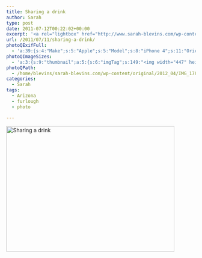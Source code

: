 ```yaml
---
title: Sharing a drink
author: Sarah
type: post
date: 2011-07-12T00:22:02+00:00
excerpt: '<a rel="lightbox" href="http://www.sarah-blevins.com/wp-content/main/2012_04/IMG_1788.jpg" title="Sharing a drink"><img width="447" height="334" alt="Sharing a drink" src="http://www.sarah-blevins.com/wp-content/thumbnail/2012_04/IMG_1788.jpg" class="photoQexcerpt photoQLinkImg" /></a>'
url: /2011/07/11/sharing-a-drink/
photoQExifFull:
  - 'a:39:{s:4:"Make";s:5:"Apple";s:5:"Model";s:8:"iPhone 4";s:11:"Orientation";s:17:"1: Normal (0 deg)";s:11:"xResolution";s:26:"72 dots per ResolutionUnit";s:11:"yResolution";s:26:"72 dots per ResolutionUnit";s:14:"ResolutionUnit";s:4:"Inch";s:8:"Software";s:5:"4.3.3";s:8:"DateTime";s:19:"2011:07:11 17:22:02";s:12:"ExposureTime";s:8:"1/15 sec";s:7:"FNumber";s:5:"f/2.8";s:15:"ExposureProgram";s:7:"Program";s:15:"ISOSpeedRatings";s:3:"160";s:11:"ExifVersion";s:12:"version 2.21";s:16:"DateTimeOriginal";s:19:"2011:07:11 17:22:02";s:17:"DateTimedigitized";s:19:"2011:07:11 17:22:02";s:17:"ShutterSpeedValue";s:8:"1/15 sec";s:13:"ApertureValue";s:5:"f/2.8";s:12:"MeteringMode";s:13:"Multi-Segment";s:5:"Flash";s:8:"No Flash";s:11:"FocalLength";s:7:"3.85 mm";s:15:"FlashPixVersion";s:9:"version 1";s:10:"ColorSpace";s:4:"sRGB";s:14:"ExifImageWidth";s:11:"2592 pixels";s:15:"ExifImageHeight";s:11:"1936 pixels";s:13:"SensingMethod";s:35:"Unknown: One Chip Color Area Sensor";s:12:"ExposureMode";s:1:"0";s:12:"WhiteBalance";s:1:"0";s:16:"SceneCaptureMode";s:1:"0";s:20:"FocalLength35mmEquiv";s:0:"";s:7:"NumTags";s:1:"9";s:18:"Latitude Reference";s:1:"N";s:8:"Latitude";s:15:"33.390333333333";s:19:"Longitude Reference";s:1:"W";s:9:"Longitude";s:15:"111.68983333333";s:18:"Altitude Reference";s:15:"Above Sea Level";s:8:"Altitude";s:16:"445.23428571429m";s:4:"Time";s:8:"137:22:0";s:17:"ImageDirectionRef";s:1:"T";s:14:"ImageDirection";s:8:"101.8416";}'
photoQImageSizes:
  - 'a:3:{s:9:"thumbnail";a:5:{s:6:"imgTag";s:149:"<img width="447" height="334" alt="Sharing a drink" src="http://www.sarah-blevins.com/wp-content/thumbnail/2012_04/IMG_1788.jpg" class="PhotoQImg" />";s:6:"imgUrl";s:70:"http://www.sarah-blevins.com/wp-content/thumbnail/2012_04/IMG_1788.jpg";s:7:"imgPath";s:73:"/home/blevins/sarah-blevins.com/wp-content/thumbnail/2012_04/IMG_1788.jpg";s:8:"imgWidth";s:3:"447";s:9:"imgHeight";s:3:"334";}s:4:"main";a:5:{s:6:"imgTag";s:144:"<img width="700" height="523" alt="Sharing a drink" src="http://www.sarah-blevins.com/wp-content/main/2012_04/IMG_1788.jpg" class="PhotoQImg" />";s:6:"imgUrl";s:65:"http://www.sarah-blevins.com/wp-content/main/2012_04/IMG_1788.jpg";s:7:"imgPath";s:68:"/home/blevins/sarah-blevins.com/wp-content/main/2012_04/IMG_1788.jpg";s:8:"imgWidth";s:3:"700";s:9:"imgHeight";s:3:"523";}s:8:"original";a:5:{s:6:"imgTag";s:150:"<img width="2592" height="1936" alt="Sharing a drink" src="http://www.sarah-blevins.com/wp-content/original/2012_04/IMG_1788.jpg" class="PhotoQImg" />";s:6:"imgUrl";s:69:"http://www.sarah-blevins.com/wp-content/original/2012_04/IMG_1788.jpg";s:7:"imgPath";s:72:"/home/blevins/sarah-blevins.com/wp-content/original/2012_04/IMG_1788.jpg";s:8:"imgWidth";s:4:"2592";s:9:"imgHeight";s:4:"1936";}}'
photoQPath:
  - /home/blevins/sarah-blevins.com/wp-content/original/2012_04/IMG_1788.jpg
categories:
  - Sarah
tags:
  - Arizona
  - furlough
  - photo

---
```

<a rel="lightbox" href="http://www.sarah-blevins.com/wp-content/original/2012_04/IMG_1788.jpg" title="Sharing a drink"><img width="447" height="334" alt="Sharing a drink" src="http://www.sarah-blevins.com/wp-content/thumbnail/2012_04/IMG_1788.jpg" class="photoQcontent photoQLinkImg" /></a>

<div class="photoQDescr">
</div>